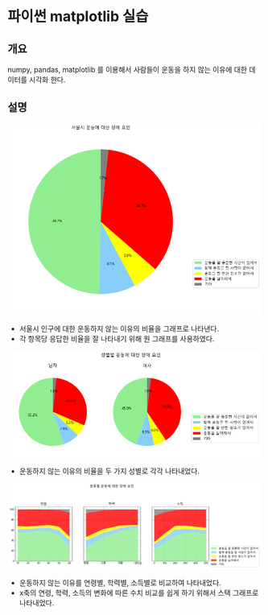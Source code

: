 # 파이썬 matplotlib 실습

## 개요

numpy, pandas, matplotlib 를 이용해서 사람들이 운동을 하지 않는 이유에 대한 데이터를 시각화 한다.

## 설명

![서울시 운동에 대한 장애 요인](./1.png)

- 서울시 인구에 대한 운동하지 않는 이유의 비율을 그래프로 나타낸다.
- 각 항목당 응답한 비율을 잘 나타내기 위해 원 그래프를 사용하였다.

![성별별 운동에 대한 장애 요인](./2.png)

- 운동하지 않는 이유의 비율을 두 가지 성별로 각각 나타내었다.

![분류별 운동에 대한 장애 요인](./3.png)

- 운동하지 않는 이유를 연령별, 학력별, 소득별로 비교하여 나타내었다.
- x축의 연령, 학력, 소득의 변화에 따른 수치 비교를 쉽게 하기 위해서 스택 그래프로 나타내었다.
